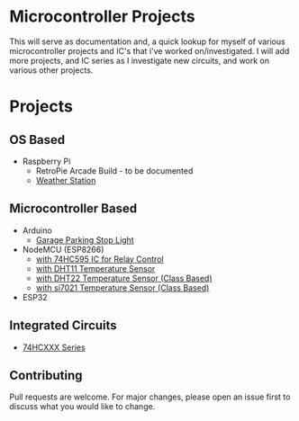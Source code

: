 # Microcontroller Projects
  This will serve as documentation and, a quick lookup for myself of various microcontroller projects and IC's that i've worked on/investigated. I will add more projects, and IC series as I investigate new circuits, and work on various other projects.

# Projects

## OS Based

- Raspberry Pi
  - RetroPie Arcade Build - to be documented
  - [Weather Station](https://www.hackster.io/shaddow1201/raspberry-pi-weatherrack-nodejs-weather-data-station-eea19a)

## Microcontroller Based

- Arduino
  - [Garage Parking Stop Light](https://www.hackster.io/shaddow1201/garage-parking-stop-light-04ac5d)
- NodeMCU (ESP8266)
  - [with 74HC595 IC for Relay Control](https://www.hackster.io/shaddow1201/nodemcu-with-74595-chips-to-control-many-relays-e56a10)
  - [with DHT11 Temperature Sensor](https://www.hackster.io/shaddow1201/nodemcu-web-server-with-dht11-data-03103f)
  - [with DHT22 Temperature Sensor (Class Based)](https://www.hackster.io/shaddow1201/nodemcu-webserver-with-class-based-60-second-temp-average-520fd7)
  - [with si7021 Temperature Sensor (Class Based)]()
- ESP32

## Integrated Circuits

- [74HCXXX Series](ICs/74HCXXX_Series.md)

## Contributing

Pull requests are welcome. For major changes, please open an issue first to discuss what you would like to change.